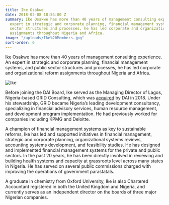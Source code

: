 ```yaml
---
title: Ike Osakwe
date: 2018-02-08 18:54:00 Z
summary: Ike Osakwe has more than 40 years of management consulting experience. An
  expert in strategic and corporate planning, financial management systems, and public
  sector structures and processes, he has led corporate and organizational reform
  assignments throughout Nigeria and Africa.
image: "/uploads/Ike%20Members.jpg"
sort-order: 6
---
```


Ike Osakwe has more than 40 years of management consulting experience. An expert in strategic and corporate planning, financial management systems, and public sector structures and processes, he has led corporate and organizational reform assignments throughout Nigeria and Africa.

![Ike](/uploads/Ike%20Members.jpg)
 
Before joining the DAI Board, Ike served as the Managing Director of Lagos, Nigeria-based GRID Consulting, which was [acquired](https://www.dai.com/news/dai-joins-forces-with-nigerias-grid-consulting) by DAI in 2018. Under his stewardship, GRID became Nigeria’s leading development consultancy, specializing in financial advisory services, human resource management, and development program implementation. He had previously worked for companies including KPMG and Deloitte.

A champion of financial management systems as key to sustainable reforms, Ike has led and supported initiatives in financial management, strategic and corporate planning, organizational systems reviews, accounting systems development, and feasibility studies. He has designed and implemented financial management systems for the private and public sectors. In the past 20 years, he has been directly involved in reviewing and building health systems and capacity at grassroots level across many states in Nigeria. He has served on several public commissions charged with improving the operations of government parastatals.

A graduate in chemistry from Oxford University, Ike is also Chartered Accountant registered in both the United Kingdom and Nigeria, and currently serves as an independent director on the boards of three major Nigerian companies.